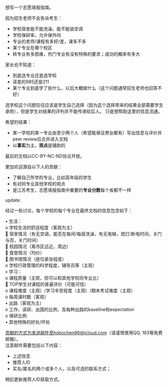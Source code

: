 想写一个志愿填报指南。

因为招生老师不会告诉考生：
-	学校宿舍能不能洗澡，能不能装空调
-	学校保研率，允许保外吗
-	专业的老师/课程有多好/差，课多不多
-	某个专业在哪个校区
-	转专业有多困难，热门专业有没有特殊的要求；成功的概率有多大

家长也不知道：
-	到底选专业还是选学校
-	读差的985还是211
-	某个专业到底学了些什么，以后大概做什么（这个问题通常招生老师也回答不好）

选学校这个问题往往应该是学生自己选择（因为这个选择带来的结果全部需要学生承担），但是学生对结果的评判并不能传递给后人。
只是想帮助这里的信息流通。

希望的结果：
-	某一学校的某一专业由至少两个人（希望能保证男女都有）写出信息与评价并peer review后合并进入文档
-	以**事实**为主，**观点**是辅助的

最后的文档以CC-BY-NC-ND协议开放。

更加欢迎源自以下人的贡献：
- 了解自己所学的专业，比如高年级的学生
- 有对同专业其他学校的观点
- 是江苏考生，志愿填报指南中重要的**专业分数**每个省都不一样

update:

经过一些讨论，每个学校的每个专业在最终文档的信息包含如下：

•	生活：  
    o	学校生活的舒适程度（客观为主）  
        	宿舍情况（有无空调，能否在每间/每层洗澡，有无电梯，熄灯/断电时间，关门与否，关门时间）  
        	校园情况（离市区远近，周边）  
        	食堂情况（均价）  
        	图书馆情况（座位紧张程度）  
    o	学校行政管理的科学程度，辅导员等（主观）  
•	学习：  
    o	课程质量（主观，但可以和其他学校同专业比）  
        	TOP学生对课程的普遍评价（可能可信）  
    o	课程难度（主观）/学习辛苦程度（主观）/期末考试难度（主观）  
    o	每周课时数（客观）  
•	出路（客观为主）  
    o	工作、读研、出国的比例，及每种出路的baseline和expectation  
    o	保研比例  
•	其他特殊的好处/坏处  

贡献的方式为发送邮件至hobochen96@icloud.com（请谨慎使用QQ, 163等免费邮箱）。  
注意邮件需要包括以下内容：  
- 上述信息
- 推荐人ID
- 实名/匿名的两个或多个人，以及可选的联系方式；

稍后更新推荐人ID获取方式。  

